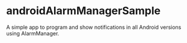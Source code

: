 # androidAlarmManagerSample
A simple app to program and show notifications in all Android versions using AlarmManager. 
